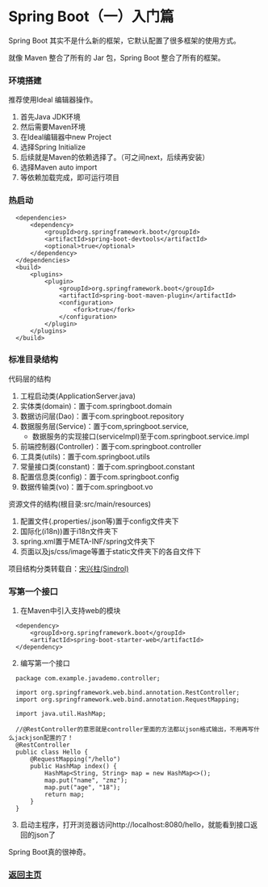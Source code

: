 # Spring Boot（一）入门篇

Spring Boot 其实不是什么新的框架，它默认配置了很多框架的使用方式。

就像 Maven 整合了所有的 Jar 包，Spring Boot 整合了所有的框架。

### 环境搭建

推荐使用Ideal 编辑器操作。

1. 首先Java JDK环境
2. 然后需要Maven环境
3. 在Ideal编辑器中new Project
4. 选择Spring Initialize
5. 后续就是Maven的依赖选择了。（可之间next，后续再安装）
6. 选择Maven auto import
7. 等依赖加载完成，即可运行项目

### 热启动

```
  <dependencies>
      <dependency>
          <groupId>org.springframework.boot</groupId>
          <artifactId>spring-boot-devtools</artifactId>
          <optional>true</optional>
      </dependency>
  </dependencies>
  <build>
      <plugins>
          <plugin>
              <groupId>org.springframework.boot</groupId>
              <artifactId>spring-boot-maven-plugin</artifactId>
              <configuration>
                  <fork>true</fork>
              </configuration>
          </plugin>
      </plugins>
  </build>
```

### 标准目录结构

代码层的结构
  1. 工程启动类(ApplicationServer.java)
  2. 实体类(domain)：置于com.springboot.domain
  3. 数据访问层(Dao)：置于com.springboot.repository
  4. 数据服务层(Service)：置于com,springboot.service,
     * 数据服务的实现接口(serviceImpl)至于com.springboot.service.impl
  5. 前端控制器(Controller)：置于com.springboot.controller
  6. 工具类(utils)：置于com.springboot.utils
  7. 常量接口类(constant)：置于com.springboot.constant
  8. 配置信息类(config)：置于com.springboot.config
  9. 数据传输类(vo)：置于com.springboot.vo

资源文件的结构(根目录:src/main/resources)
  1. 配置文件(.properties/.json等)置于config文件夹下
  2. 国际化(i18n))置于i18n文件夹下
  3. spring.xml置于META-INF/spring文件夹下
  4. 页面以及js/css/image等置于static文件夹下的各自文件下

项目结构分类转载自：[宋兴柱(Sindrol)](http://www.cnblogs.com/songxingzhu/p/9597927.html)

### 写第一个接口

1. 在Maven中引入支持web的模块
  ```
    <dependency>
        <groupId>org.springframework.boot</groupId>
        <artifactId>spring-boot-starter-web</artifactId>
    </dependency>
  ```
2. 编写第一个接口
  ```
    package com.example.javademo.controller;

    import org.springframework.web.bind.annotation.RestController;
    import org.springframework.web.bind.annotation.RequestMapping;

    import java.util.HashMap;

    //@RestController的意思就是controller里面的方法都以json格式输出，不用再写什么jackjson配置的了！
    @RestController
    public class Hello {
        @RequestMapping("/hello")
        public HashMap index() {
            HashMap<String, String> map = new HashMap<>();
            map.put("name", "zmz");
            map.put("age", "18");
            return map;
        }
    }
  ```
3. 启动主程序，打开浏览器访问http://localhost:8080/hello，就能看到接口返回的json了

Spring Boot真的很神奇。

### [返回主页](/README.md)